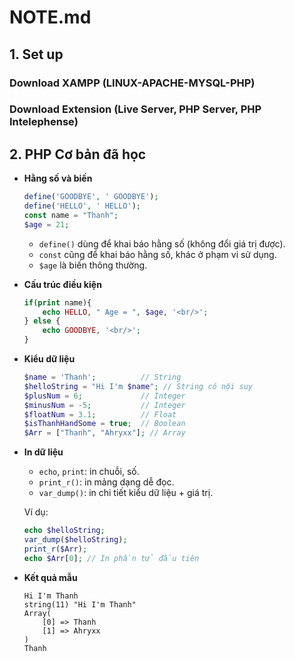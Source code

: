 # NOTE.md

## 1. Set up

### Download XAMPP (LINUX-APACHE-MYSQL-PHP)

### Download Extension (Live Server, PHP Server, PHP Intelephense)

## 2. PHP Cơ bản đã học

- **Hằng số và biến**

  ```php
  define('GOODBYE', ' GOODBYE');
  define('HELLO', ' HELLO');
  const name = "Thanh";
  $age = 21;
  ```

  - `define()` dùng để khai báo hằng số (không đổi giá trị được).
  - `const` cũng để khai báo hằng số, khác ở phạm vi sử dụng.
  - `$age` là biến thông thường.

- **Cấu trúc điều kiện**

  ```php
  if(print name){
      echo HELLO, " Age = ", $age, '<br/>';
  } else {
      echo GOODBYE, '<br/>';
  }
  ```

- **Kiểu dữ liệu**

  ```php
  $name = 'Thanh';          // String
  $helloString = "Hi I'm $name"; // String có nội suy
  $plusNum = 6;             // Integer
  $minusNum = -5;           // Integer
  $floatNum = 3.1;          // Float
  $isThanhHandSome = true;  // Boolean
  $Arr = ["Thanh", "Ahryxx"]; // Array
  ```

- **In dữ liệu**

  - `echo`, `print`: in chuỗi, số.
  - `print_r()`: in mảng dạng dễ đọc.
  - `var_dump()`: in chi tiết kiểu dữ liệu + giá trị.

  Ví dụ:

  ```php
  echo $helloString;
  var_dump($helloString);
  print_r($Arr);
  echo $Arr[0]; // In phần tử đầu tiên
  ```

- **Kết quả mẫu**
  ```
  Hi I'm Thanh
  string(11) "Hi I'm Thanh"
  Array(
      [0] => Thanh
      [1] => Ahryxx
  )
  Thanh
  ```
